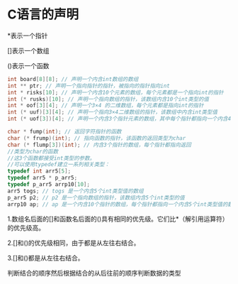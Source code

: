 # C语言的声明

*表示一个指针

[]表示一个数组

()表示一个函数

```c
int board[8][8]; // 声明一个内含int数组的数组
int ** ptr; // 声明一个指向指针的指针，被指向的指针指向int
int * risks[10]; // 声明一个内含10个元素的数组，每个元素都是一个指向int的指针
int (* rusks)[10]; // 声明一个指向数组的指针，该数组内含10个int类型的值
int * oof[3][4]; // 声明一个3×4 的二维数组，每个元素都是指向int的指针
int (* uuf)[3][4]; // 声明一个指向3×4二维数组的指针，该数组中内含int类型值
int (* uof[3])[4]; // 声明一个内含3个指针元素的数组，其中每个指针都指向一个内含4个int类型元素的数组

char * fump(int); // 返回字符指针的函数
char (* frump)(int); // 指向函数的指针，该函数的返回类型为char
char (* flump[3])(int); // 内含3个指针的数组，每个指针都指向返回
//类型为char的函数
//这3个函数都接受int类型的参数。
//可以使用typedef建立一系列相关类型：
typedef int arr5[5];
typedef arr5 * p_arr5;
typedef p_arr5 arrp10[10];
arr5 togs; // togs 是一个内含5个int类型值的数组
p_arr5 p2; // p2 是一个指向数组的指针，该数组内含5个int类型的值
arrp10 ap; // ap 是一个内含10个指针的数组，每个指针都指向一个内含5个int类型值的数组
```

1.数组名后面的[]和函数名后面的()具有相同的优先级。它们比*（解引用运算符）的优先级高。

2.[]和()的优先级相同，由于都是从左往右结合。

3.[]和()都是从左往右结合。

判断结合的顺序然后根据结合的从后往前的顺序判断数据的类型